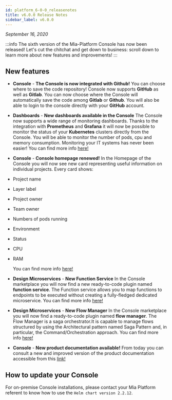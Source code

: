 ```yaml
---
id: platform_6-0-0_releasenotes
title: v6.0.0 Release Notes
sidebar_label: v6.0.0
---
```


_September 16, 2020_

:::info
The sixth version of the Mia-Platform Console has now been released!  Let's cut the chitchat and get down to business: scroll down to learn more about new features and improvements!
:::

## New features

* **Console** - **The Console is now integrated with Github!**
You can choose where to save the code repository! Console now supports **GitHub** as well as **Gitlab**. You can now choose where the Console will automatically save the code among **Gitlab** or **Github**. You will also be able to login to the console directly with your **GitHub** account.

* **Dashboards** - **New dashboards available in the Console**
The Console now supports a wide range of monitoring dashboards. Thanks to the integration with **Prometheus** and **Grafana** it will now be possible to monitor the status of your **Kubernetes** clusters directly from the Console. You will be able to monitor the number of pods, cpu and memory consumption. Monitoring your IT systems has never been easier! You can find more info [here!](https://docs.mia-platform.eu/docs/business_suite/data-visualization#dashboard-configution)

* **Console** - **Console homepage renewed!**
In the Homepage of the Console you will now see new card representing useful information on individual projects. Every card shows:
* Project name
* Layer label
* Project owner
* Team owner
* Numbers of pods running
* Environment
* Status
* CPU
* RAM

  You can find more info [here!](https://docs.mia-platform.eu/docs/development_suite/set-up-infrastructure/create-project)

* **Design Microservices** - **New Function Service**
In the Console marketplace you will now find a new ready-to-code plugin named **function service**. The Function service allows you to map functions to endpoints to be executed without creating a fully-fledged dedicated microservice. You can find more info [here!](https://docs.mia-platform.eu/docs/runtime_suite/function-service/configuration)

* **Design Microservices** - **New Flow Manager**
In the Console marketplace you will now find a ready-to-code plugin named **flow manager**. The Flow Manager is a saga orchestrator.It is capable to manage flows structured by using the Architectural pattern named Saga Pattern and, in particular, the Command/Orchestration approach. You can find more info [here!](https://docs.mia-platform.eu/docs/runtime_suite/flow-manager/index)

* **Console** - **New product documentation available!**
From today you can consult a new and improved version of the product documentation accessible from this [link!](https://docs.mia-platform.eu/)

## How to update your Console

For on-premise Console installations, please contact your Mia Platform referent to know how to use the `Helm chart version 2.2.12`.
